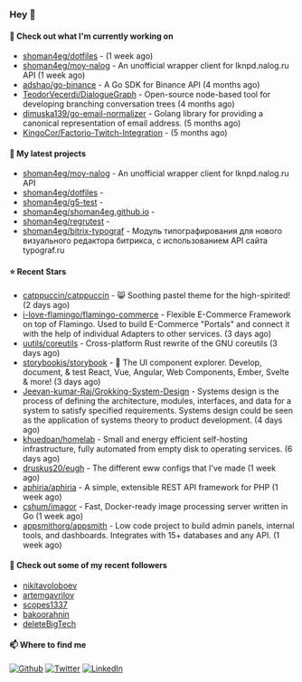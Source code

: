 ### Hey 👋

#### 👷 Check out what I'm currently working on

- [shoman4eg/dotfiles](https://github.com/shoman4eg/dotfiles) -  (1 week ago)
- [shoman4eg/moy-nalog](https://github.com/shoman4eg/moy-nalog) - An unofficial wrapper client for lknpd.nalog.ru API (1 week ago)
- [adshao/go-binance](https://github.com/adshao/go-binance) - A Go SDK for Binance API (4 months ago)
- [TeodorVecerdi/DialogueGraph](https://github.com/TeodorVecerdi/DialogueGraph) - Open-source node-based tool for developing branching conversation trees (4 months ago)
- [dimuska139/go-email-normalizer](https://github.com/dimuska139/go-email-normalizer) - Golang library for providing a canonical representation of email address. (5 months ago)
- [KingoCor/Factorio-Twitch-Integration](https://github.com/KingoCor/Factorio-Twitch-Integration) -  (5 months ago)

#### 🌱 My latest projects

- [shoman4eg/moy-nalog](https://github.com/shoman4eg/moy-nalog) - An unofficial wrapper client for lknpd.nalog.ru API
- [shoman4eg/dotfiles](https://github.com/shoman4eg/dotfiles) - 
- [shoman4eg/g5-test](https://github.com/shoman4eg/g5-test) - 
- [shoman4eg/shoman4eg.github.io](https://github.com/shoman4eg/shoman4eg.github.io) - 
- [shoman4eg/regrutest](https://github.com/shoman4eg/regrutest) - 
- [shoman4eg/bitrix-typograf](https://github.com/shoman4eg/bitrix-typograf) - Модуль типографирования для нового визуального редактора битрикса, с использованием API сайта typograf.ru

#### ⭐ Recent Stars

- [catppuccin/catppuccin](https://github.com/catppuccin/catppuccin) - 😸 Soothing pastel theme for the high-spirited! (2 days ago)
- [i-love-flamingo/flamingo-commerce](https://github.com/i-love-flamingo/flamingo-commerce) - Flexible E-Commerce Framework on top of Flamingo. Used to build E-Commerce &#34;Portals&#34; and connect it with the help of individual Adapters to other services.  (3 days ago)
- [uutils/coreutils](https://github.com/uutils/coreutils) - Cross-platform Rust rewrite of the GNU coreutils (3 days ago)
- [storybookjs/storybook](https://github.com/storybookjs/storybook) - 📓 The UI component explorer. Develop, document, &amp; test React, Vue, Angular, Web Components, Ember, Svelte &amp; more! (3 days ago)
- [Jeevan-kumar-Raj/Grokking-System-Design](https://github.com/Jeevan-kumar-Raj/Grokking-System-Design) - Systems design is the process of defining the architecture, modules, interfaces, and data for a system to satisfy specified requirements. Systems design could be seen as the application of systems theory to product development. (4 days ago)
- [khuedoan/homelab](https://github.com/khuedoan/homelab) - Small and energy efficient self-hosting infrastructure, fully automated from empty disk to operating services. (6 days ago)
- [druskus20/eugh](https://github.com/druskus20/eugh) - The different eww configs that I&#39;ve made (1 week ago)
- [aphiria/aphiria](https://github.com/aphiria/aphiria) - A simple, extensible REST API framework for PHP (1 week ago)
- [cshum/imagor](https://github.com/cshum/imagor) - Fast, Docker-ready image processing server written in Go (1 week ago)
- [appsmithorg/appsmith](https://github.com/appsmithorg/appsmith) - Low code project to build admin panels, internal tools, and dashboards. Integrates with 15&#43; databases and any API. (1 week ago)

#### 👯 Check out some of my recent followers

- [nikitavoloboev](https://github.com/nikitavoloboev)
- [artemgavrilov](https://github.com/artemgavrilov)
- [scopes1337](https://github.com/scopes1337)
- [bakoorahnin](https://github.com/bakoorahnin)
- [deleteBigTech](https://github.com/deleteBigTech)


#### 📫 Where to find me
<p>
<a href="https://github.com/shoman4eg" target="_blank"><img alt="Github" src="https://img.shields.io/badge/GitHub-%2312100E.svg?&style=for-the-badge&logo=Github&logoColor=white" /></a>
<a href="https://twitter.com/shoman4eg" target="_blank"><img alt="Twitter" src="https://img.shields.io/badge/twitter-%231DA1F2.svg?&style=for-the-badge&logo=twitter&logoColor=white" /></a>
<a href="https://www.linkedin.com/in/artemdubinin/" target="_blank"><img alt="LinkedIn" src="https://img.shields.io/badge/linkedin-%230077B5.svg?&style=for-the-badge&logo=linkedin&logoColor=white" /></a>
</p>
